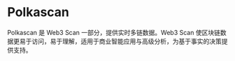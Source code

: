 # Polkascan


Polkascan 是 Web3 Scan 一部分，提供实时多链数据。Web3 Scan 使区块链数据更易于访问，易于理解，适用于商业智能应用与高级分析，为基于事实的决策提供支持。
